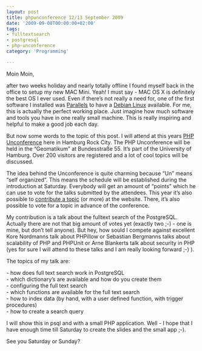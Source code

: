 ```yaml
---
layout: post
title: phpunconference 12/13 September 2009
date: '2009-09-08T00:00:00+02:00'
tags:
- fulltextsearch
- postgresql
- php-unconference
category: 'Programming'

---
```

<p>Moin Moin,</p>

<p>after two weeks holiday and nearly totally offline I found myself back in the office to setup my new MAC Mini. Yeah! I must say - MAC OS X is definitely the best OS I ever used. Even if there&#8217;s not really a need for, one of the first software I installed was <a href="http://www.parallels.com/products/desktop/" target="_blank">Parallels</a> to have a <a href="http://www.debian.org" target="_blank">Debian Linux</a> available. For me, this is actually the perfect working place. Just imagine how much software and tools you have in one really small machine. This is really inspiring and helpful to make a good job each day.</p>

<p>But now some words to the topic of this post. I will attend at this years <a href="http://www.php-unconference.de/" target="_blank">PHP Unconference</a> here in Hamburg Rock City. The PHP Unconference will be held in the &#8220;Geomatikum&#8221; at Bundesstraße 55. It&#8217;s part of the University of Hamburg. Over 200 visitors are registered and a lot of cool topics will be discussed. </p>

<p>The idea behind the Unconference is quite charming because &#8220;Un&#8221; means &#8220;self organized&#8221;. This means the schedule will be established during the introduction at Saturday. Everybody will get an amount of &#8220;points&#8221; which he can use to vote for the talks submitted by the attendees. This year it&#8217;s also possible to <a href="http://contrib.php-unconference.de" target="_blank">contribute a topic</a> (or more) at the website. There, it&#8217;s also possible to vote for a topic in advance of the conference.</p>

<p>My contribution is a talk about the fulltext search of the PostgreSQL. Actually there are not that big amount of votes yet (exactly two ;-) - one is mine, but don&#8217;t tell anyone). But hey, how sould I compete against excellent Kore Nordmanns talk about PHPillow or Sebastian Bergmanns talks about scalability of PHP and PHPUnit or Arne Blankerts talk about security in PHP (yes for sure I will attend to these talks and I am really looking forward ;-) ).</p>

<p>The topics of my talk are:</p>

<p>- how does full text search work in PostgreSQL<br/>
- which dictionary&#8217;s are available and how do you create them<br/>
- configuring the full text search<br/>
- which functions are available for the full text search<br/>
- how to index data (by hand, with a user defined function, with trigger procedures)<br/>
- how to create a search query</p>

<p>I will show this in psql and with a small PHP application. Well - I hope that I have enough time till Saturday to create the slides and the small app ;-).</p>

<p>See you Saturday or Sunday?</p>
